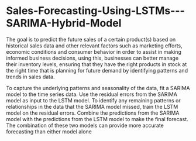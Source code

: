 # Sales-Forecasting-Using-LSTMs---SARIMA-Hybrid-Model

The goal is to predict the future sales of a certain product(s) based on historical sales data and
other relevant factors such as marketing efforts, economic conditions and consumer behavior in
order to assist in making informed business decisions, using this, businesses can better manage
their inventory levels, ensuring that they have the right products in stock at the right time that is
planning for future demand by identifying patterns and trends in sales data. 

To capture the underlying patterns and seasonality of the data, fit a SARIMA model to the time
series data. Use the residual errors from the SARIMA model as input to the LSTM model. To
identify any remaining patterns or relationships in the data that the SARIMA model missed, train
the LSTM model on the residual errors. Combine the predictions from the SARIMA model with
the predictions from the LSTM model to make the final forecast. The combination of these two
models can provide more accurate forecasting than either model alone
